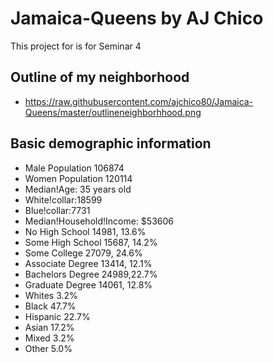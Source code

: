 # Jamaica-Queens by AJ Chico
This project for is for Seminar 4

## Outline of my neighborhood
- https://raw.githubusercontent.com/ajchico80/Jamaica-Queens/master/outlineneighborhhood.png

## Basic demographic information
- Male Population 106874 
- Women Population 120114 
- Median!Age: 35 years old 
- White!collar:18599 
- Blue!collar:7731 
- Median!Household!Income: $53606 
- No High School 14981, 13.6% 
- Some High School 15687, 14.2% 
- Some College 27079, 24.6% 
- Associate Degree 13414, 12.1% 
- Bachelors Degree 24989,22.7% 
- Graduate Degree 14061, 12.8%
- Whites 3.2% 
- Black 47.7% 
- Hispanic 22.7%
- Asian 17.2% 
- Mixed 3.2% 
- Other 5.0%
